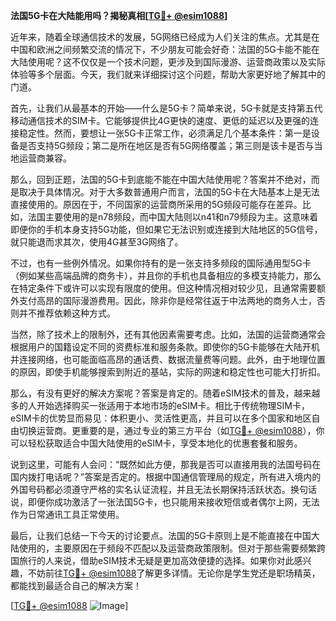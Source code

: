 **法国5G卡在大陆能用吗？揭秘真相[[TG💪+ @esim1088](https://t.me/s/esim1088)]**

近年来，随着全球通信技术的发展，5G网络已经成为人们关注的焦点。尤其是在中国和欧洲之间频繁交流的情况下，不少朋友可能会好奇：法国的5G卡能不能在大陆使用呢？这不仅仅是一个技术问题，更涉及到国际漫游、运营商政策以及实际体验等多个层面。今天，我们就来详细探讨这个问题，帮助大家更好地了解其中的门道。

首先，让我们从最基本的开始——什么是5G卡？简单来说，5G卡就是支持第五代移动通信技术的SIM卡。它能够提供比4G更快的速度、更低的延迟以及更强的连接稳定性。然而，要想让一张5G卡正常工作，必须满足几个基本条件：第一是设备是否支持5G频段；第二是所在地区是否有5G网络覆盖；第三则是该卡是否与当地运营商兼容。

那么，回到正题，法国的5G卡到底能不能在中国大陆使用呢？答案并不绝对，而是取决于具体情况。对于大多数普通用户而言，法国的5G卡在大陆基本上是无法直接使用的。原因在于，不同国家的运营商所采用的5G频段可能存在差异。比如，法国主要使用的是n78频段，而中国大陆则以n41和n79频段为主。这意味着即便你的手机本身支持5G功能，但如果它无法识别或连接到大陆地区的5G信号，就只能退而求其次，使用4G甚至3G网络了。

不过，也有一些例外情况。如果你持有的是一张支持多频段的国际通用型5G卡（例如某些高端品牌的商务卡），并且你的手机也具备相应的多模支持能力，那么在特定条件下或许可以实现有限度的使用。但这种情况相对较少见，且通常需要额外支付高昂的国际漫游费用。因此，除非你是经常往返于中法两地的商务人士，否则并不推荐依赖这种方式。

当然，除了技术上的限制外，还有其他因素需要考虑。比如，法国的运营商通常会根据用户的国籍设定不同的资费标准和服务条款。即使你的5G卡能够在大陆开机并连接网络，也可能面临高昂的通话费、数据流量费等问题。此外，由于地理位置的原因，即使手机能够搜索到附近的基站，实际的网速和稳定性也可能大打折扣。

那么，有没有更好的解决方案呢？答案是肯定的。随着eSIM技术的普及，越来越多的人开始选择购买一张适用于本地市场的eSIM卡。相比于传统物理SIM卡，eSIM卡的优势显而易见：体积更小、灵活性更高，并且可以在多个国家和地区自由切换运营商。更重要的是，通过专业的第三方平台（如[TG💪+ @esim1088](https://t.me/s/esim1088)），你可以轻松获取适合中国大陆使用的eSIM卡，享受本地化的优惠套餐和服务。

说到这里，可能有人会问：“既然如此方便，那我是否可以直接用我的法国号码在国内拨打电话呢？”答案是否定的。根据中国通信管理局的规定，所有进入境内的外国号码都必须遵守严格的实名认证流程，并且无法长期保持活跃状态。换句话说，即便你成功激活了一张法国5G卡，也只能用来接收短信或者偶尔上网，无法作为日常通讯工具正常使用。

最后，让我们总结一下今天的讨论要点。法国的5G卡原则上是不能直接在中国大陆使用的，主要原因在于频段不匹配以及运营商政策限制。但对于那些需要频繁跨国旅行的人来说，借助eSIM技术无疑是更加高效便捷的选择。如果你对此感兴趣，不妨前往[TG💪+ @esim1088](https://t.me/s/esim1088)了解更多详情。无论你是学生党还是职场精英，都能找到最适合自己的解决方案！

[[TG💪+ @esim1088](https://t.me/s/esim1088) ![Image](https://i.postimg.cc/4NQfJmqS/Snipaste-2025-05-13-00-14-12.png)]